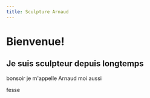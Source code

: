 ```yaml
---
title: Sculpture Arnaud
---
```


# Bienvenue!

## Je suis sculpteur depuis longtemps


  bonsoir je m'appelle Arnaud moi aussi

fesse
